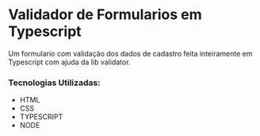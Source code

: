 # Validador de Formularios em Typescript

Um formulario com validação dos dados de cadastro feita inteiramente em Typescript com ajuda da lib validator.

### Tecnologias Utilizadas:
<ul>
  <li>HTML</li>
  <li>CSS</li>
  <li>TYPESCRIPT</li>
  <li>NODE</li>
</ul>
